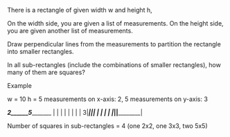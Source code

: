 There is a rectangle of given width w and height h,

On the width side, you are given a list of measurements.
On the height side, you are given another list of measurements.

Draw perpendicular lines from the measurements to partition the rectangle into smaller rectangles.

In all sub-rectangles (include the combinations of smaller rectangles), how many of them are squares?


Example

w = 10
h = 5
measurements on x-axis: 2, 5
measurements on y-axis: 3

   ___2______5__________ 
  |   |      |          |
  |   |      |          |
 3|___|______|__________|
  |   |      |          |
  |___|______|__________|

Number of squares in sub-rectangles = 4 (one 2x2, one 3x3, two 5x5)